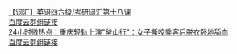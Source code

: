   
[【词汇】英语四六级/考研词汇第十八课](http://www.dianyue.me/archives/869/ag7xf7vvxqqdwo2x/)  
[百度云群组链接](http://www.dianyue.me/archives/121/4h23qtojfi5oi290/)  
[24小时微热点：重庆轻轨上演&quot;釜山行&quot;：女子撕咬乘客后脱衣卧地舔血](http://www.dianyue.me/archives/290/f13x1whbhp568vae/)  
[百度云群组链接](http://www.dianyue.me/archives/115/keo0e21821dosmii/)